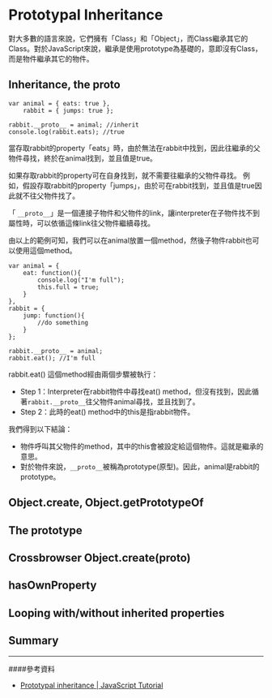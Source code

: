 # Prototypal Inheritance
對大多數的語言來說，它們擁有「Class」和「Object」，而Class繼承其它的Class。對於JavaScript來說，繼承是使用prototype為基礎的，意即沒有Class，而是物件繼承其它的物件。

## Inheritance, the __proto__

	var animal = { eats: true },
		rabbit = { jumps: true };
	 
	rabbit.__proto__ = animal; //inherit
	console.log(rabbit.eats); //true

當存取rabbit的property「eats」時，由於無法在rabbit中找到，因此往繼承的父物件尋找，終於在animal找到，並且值是true。

如果存取rabbit的property可在自身找到，就不需要往繼承的父物件尋找。
例如，假設存取rabbit的property「jumps」，由於可在rabbit找到，並且值是true因此就不往父物件找了。

「 `__proto__`」是一個連接子物件和父物件的link，讓interpreter在子物件找不到屬性時，可以依循這條link往父物件繼續尋找。

由以上的範例可知，我們可以在animal放置一個method，然後子物件rabbit也可以使用這個method。

	var animal = { 
		eat: function(){
			console.log("I'm full");
			this.full = true;
		}
	},
	rabbit = { 
		jump: function(){
			//do something
		} 
	};
	 
	rabbit.__proto__ = animal;
	rabbit.eat(); //I'm full

rabbit.eat() 這個method經由兩個步驟被執行：

- Step 1：Interpreter在rabbit物件中尋找eat() method，但沒有找到，因此循著`rabbit.__proto__`往父物件animal尋找，並且找到了。
- Step 2：此時的eat() method中的this是指rabbit物件。

我們得到以下結論：

- 物件呼叫其父物件的method，其中的this會被設定給這個物件。這就是繼承的意思。
- 對於物件來說，`__proto__`被稱為prototype(原型)。因此，animal是rabbit的prototype。

## Object.create, Object.getPrototypeOf



## The prototype
## Crossbrowser Object.create(proto)
## hasOwnProperty
## Looping with/without inherited properties
## Summary

---
####參考資料
- [Prototypal inheritance | JavaScript Tutorial](http://javascript.info/tutorial/inheritance)